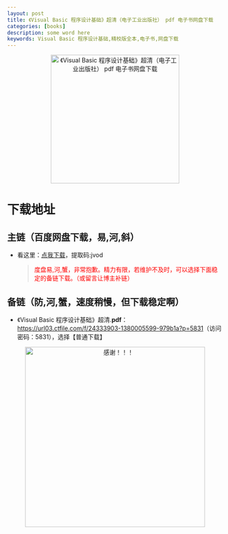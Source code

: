 ```yaml
---
layout: post
title: 《Visual Basic 程序设计基础》超清（电子工业出版社） pdf 电子书网盘下载
categories: [books]
description: some word here
keywords: Visual Basic 程序设计基础,精校版全本,电子书,网盘下载
---
```


<div align="center"><img src="https://qweree.cn/wp-content/uploads/2024/10/VB-cheng-xu-she-ji-ji-chu-tuya.jpg" alt="《Visual Basic 程序设计基础》超清（电子工业出版社） pdf 电子书网盘下载" width="300px" height="auto"></div>

# 下载地址

## 主链（百度网盘下载，易,河,斜）

- 看这里：[点我下载](https://pan.baidu.com/s/1iMXUbSbtZQZjDcqDmnWUyw?pwd=jvod)，提取码:jvod

  > <p style="color:red" >度盘易,河,蟹，非常抱歉。精力有限，若维护不及时，可以选择下面稳定的备链下载。（或留言让博主补链）</p>

## 备链（防,河,蟹，速度稍慢，但下载稳定啊）

- 《Visual Basic 程序设计基础》超清.**pdf**：<https://url03.ctfile.com/f/24333903-1380005599-979b1a?p=5831>（访问密码：5831），选择【普通下载】

<div align="center"><img src="https://pic.imgdb.cn/item/661246bf68eb935713c7f81c.gif" alt="感谢！！！" width="420px" height="auto"/></div>
